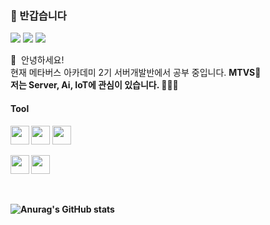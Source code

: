 ### 🤞 반갑습니다
<p>
  <a href="https://blog.naver.com" target="_blank"><img src="https://img.shields.io/badge/BLOG-282828?style=flat-square&logo=Notion&logoColor=white"/></a>
  <a href="https://www.instagram.com/" target="_blank"><img src="https://img.shields.io/badge/insta-CB3F7C?style=flat-square&logo=Instagram&logoColor=white"/></a>
  <a href="mailto:jinvvookim@gmail.com" target="_blank"><img src="https://img.shields.io/badge/Gmail-EA4335?style=flat-square&logo=Gmail&logoColor=white"/></a>
</p>

<p>
  👋&nbsp; 안녕하세요! </b><br/>
  현재 메타버스 아카데미 2기 서버개발반에서 공부 중입니다. <b>MTVS🚀<br/>
  저는 Server, Ai, IoT에 관심이 있습니다. <b>👨🏻‍💻</b><br/>


#### Tool
<p>
<img width="30px" src="https://cdn.jsdelivr.net/gh/devicons/devicon/icons/java/java-plain.svg" /> 
<img width="30px" src="https://cdn.jsdelivr.net/gh/devicons/devicon/icons/html5/html5-original.svg" /> 
<img width="30px" src="https://cdn.jsdelivr.net/gh/devicons/devicon/icons/tensorflow/tensorflow-original.svg" />
</p>

<p>
<img width="30px" src="https://cdn.jsdelivr.net/gh/devicons/devicon/icons/vscode/vscode-original.svg" />
<img width="30px" src="https://cdn.jsdelivr.net/gh/devicons/devicon/icons/visualstudio/visualstudio-plain.svg" />
</p>
<br>


![Anurag's GitHub stats](https://github-readme-stats.vercel.app/api?username=jinvvoo&show_icons=true&theme=react)


</div>
